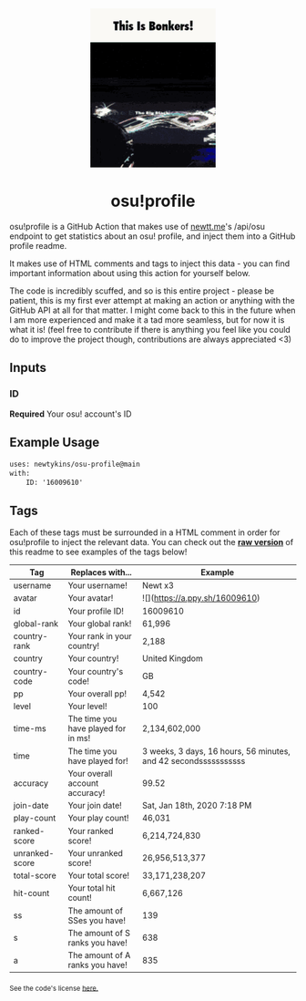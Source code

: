 <div align="center">
    <img src="readme.gif">
    <h1>osu!profile</h1>
</div>

osu!profile is a GitHub Action that makes use of [newtt.me](https://newtt.me/)'s /api/osu endpoint to get statistics about an osu! profile, and inject them into a GitHub profile readme.

It makes use of HTML comments and tags to inject this data - you can find important information about using this action for yourself below.

The code is incredibly scuffed, and so is this entire project - please be patient, this is my first ever attempt at making an action or anything with the GitHub API at all for that matter. I might come back to this in the future when I am more experienced and make it a tad more seamless, but for now it is what it is! (feel free to contribute if there is anything you feel like you could do to improve the project though, contributions are always appreciated <3)

## Inputs

### ID

**Required** Your osu! account's ID

## Example Usage

```
uses: newtykins/osu-profile@main
with:
	ID: '16009610'
```

## Tags

Each of these tags must be surrounded in a HTML comment in order for osu!profile to inject the relevant data. You can check out the [**raw version**](https://raw.githubusercontent.com/newtykins/osu-profile/main/readme.md) of this readme to see examples of the tags below!

| Tag            | Replaces with...                    | Example                                                                     |
| -------------- | ----------------------------------- | --------------------------------------------------------------------------- |
| username       | Your username!                      | <!--osu-username-->Newt x3<!--osu-username-->                               |
| avatar         | Your avatar!                        | ![](<!--osu-avatar-->https://a.ppy.sh/16009610<!--osu-avatar-->)                                     |
| id             | Your profile ID!                    | <!--osu-id-->16009610<!--osu-id-->                                          |
| global-rank    | Your global rank!                   | <!--osu-global-rank-->61,996<!--osu-global-rank-->                         |
| country-rank   | Your rank in your country!          | <!--osu-country-rank-->2,188<!--osu-country-rank-->                        |
| country        | Your country!                       | <!--osu-country-->United Kingdom<!--osu-country-->                          |
| country-code   | Your country's code!                | <!--osu-country-code-->GB<!--osu-country-code-->                            |
| pp             | Your overall pp!                    | <!--osu-pp-->4,542<!--osu-pp-->                                              |
| level          | Your level!                         | <!--osu-level-->100<!--osu-level-->                                         |
| time-ms        | The time you have played for in ms! | <!--osu-time-ms-->2,134,602,000<!--osu-time-ms-->                                        |
| time           | The time you have played for!       | <!--osu-time-->3 weeks, 3 days, 16 hours, 56 minutes, and 42 secondsssssssssss<!--osu-time--> |
| accuracy       | Your overall account accuracy!      | <!--osu-accuracy-->99.52<!--osu-accuracy-->                                 |
| join-date      | Your join date!                     | <!--osu-join-date-->Sat, Jan 18th, 2020 7:18 PM<!--osu-join-date-->         |
| play-count     | Your play count!                    | <!--osu-play-count-->46,031<!--osu-play-count-->                            |
| ranked-score   | Your ranked score!                  | <!--osu-ranked-score-->6,214,724,830<!--osu-ranked-score-->                 |
| unranked-score | Your unranked score!                | <!--osu-unranked-score-->26,956,513,377<!--osu-unranked-score-->                          |
| total-score    | Your total score!                   | <!--osu-total-score-->33,171,238,207<!--osu-total-score-->                  |
| hit-count      | Your total hit count!               | <!--osu-hit-count-->6,667,126<!--osu-hit-count-->                                    |
| ss             | The amount of SSes you have!        | <!--osu-ss-->139<!--osu-ss-->                                               |
| s              | The amount of S ranks you have!     | <!--osu-s-->638<!--osu-s-->                                                 |
| a              | The amount of A ranks you have!     | <!--osu-a-->835<!--osu-a-->                                                 |

<sub>See the code's license <a href="license.md">here.</sub>
